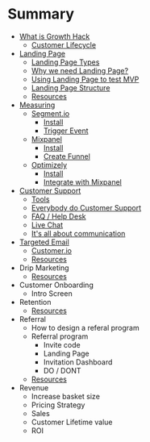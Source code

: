 # Summary

* [What is Growth Hack](chapter01-0.md)
   - [Customer Lifecycle](chapter01-1.md)
* [Landing Page](chapter02-0.md)
   - [Landing Page Types](chapter02-1.md)
   - [Why we need Landing Page?](chapter02-2.md)
   - [Using Landing Page to test MVP](chapter02-3.md)
   - [Landing Page Structure](chapter02-4.md)
   - [Resources](chapter02-n.md)
* [Measuring](chapter03-0.md)
   - [Segment.io](chapter03-1.md)
      - [Install](chapter03-1.md)
      - [Trigger Event](chapter03-1-1.md)
   - [Mixpanel](chapter03-2.md)
      - [Install](chapter03-2.md)
      - [Create Funnel](chapter03-2-1.md)
   - [Optimizely](chapter03-3.md)
      - [Install](chapter03-3.md)
      - [Integrate with Mixpanel](chapter03-3-1.md)      
* [Customer Support](chapter04-0.md)
   - [Tools](chapter04-1.md)
   - [Everybody do Customer Support](chapter04-2.md)
   - [FAQ / Help Desk](chapter04-3.md)
   - [Live Chat](chapter04-4.md)
   - [It's all about communication](chapter04-5.md)
* [Targeted Email](chapter05-0.md)
  - [Customer.io](chapter05-1.md)
  - [Resources](chapter05-n.md)
* Drip Marketing
  - [Resources](chapter06-n.md)
* Customer Onboarding
  - Intro Screen
* Retention
  - [Resources](chapter08-n.md)
* Referral
  - How to design a referal program
  - Referral program
    - Invite code
    - Landing Page
    - Invitation Dashboard
    - DO / DONT
  - [Resources](chapter09-n.md)
* Revenue
  - Increase basket size
  - Pricing Strategy
  - Sales
  - Customer Lifetime value
  - ROI

